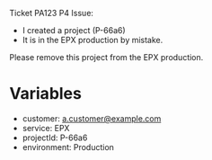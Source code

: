 Ticket PA123
P4
Issue:
  * I created a project (P-66a6)
  * It is in the EPX production by mistake.

Please remove this project from the EPX production.

# Variables
* customer: a.customer@example.com
* service: EPX
* projectId: P-66a6
* environment: Production
